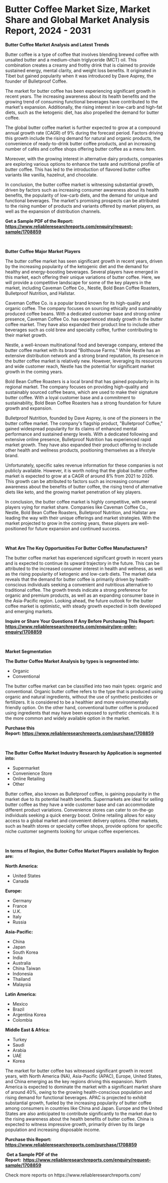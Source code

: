 <p><h1>Butter Coffee Market Size, Market Share and Global Market Analysis Report, 2024 - 2031</h1></p><p><strong>Butter Coffee Market Analysis and Latest Trends</strong></p>
<p><p>Butter coffee is a type of coffee that involves blending brewed coffee with unsalted butter and a medium-chain triglyceride (MCT) oil. This combination creates a creamy and frothy drink that is claimed to provide sustained energy, mental clarity, and weight loss benefits. It originated in Tibet but gained popularity when it was introduced by Dave Asprey, the founder of Bulletproof Coffee.</p><p>The market for butter coffee has been experiencing significant growth in recent years. The increasing awareness about its health benefits and the growing trend of consuming functional beverages have contributed to the market's expansion. Additionally, the rising interest in low-carb and high-fat diets, such as the ketogenic diet, has also propelled the demand for butter coffee.</p><p>The global butter coffee market is further expected to grow at a compound annual growth rate (CAGR) of 9% during the forecast period. Factors driving this growth include the rising demand for natural and organic products, the convenience of ready-to-drink butter coffee products, and an increasing number of cafés and coffee shops offering butter coffee as a menu item.</p><p>Moreover, with the growing interest in alternative dairy products, companies are exploring various options to enhance the taste and nutritional profile of butter coffee. This has led to the introduction of flavored butter coffee variants like vanilla, hazelnut, and chocolate.</p><p>In conclusion, the butter coffee market is witnessing substantial growth, driven by factors such as increasing consumer awareness about its health benefits, the popularity of low-carb diets, and the demand for unique and functional beverages. The market's promising prospects can be attributed to the rising number of products and variants offered by market players, as well as the expansion of distribution channels.</p></p>
<p><strong>Get a Sample PDF of the Report:&nbsp; <a href="https://www.reliableresearchreports.com/enquiry/request-sample/1708859">https://www.reliableresearchreports.com/enquiry/request-sample/1708859</a></strong></p>
<p>&nbsp;</p>
<p><strong>Butter Coffee Major Market Players</strong></p>
<p><p>The butter coffee market has seen significant growth in recent years, driven by the increasing popularity of the ketogenic diet and the demand for healthy and energy-boosting beverages. Several players have emerged in this market, each offering their unique variations of butter coffee. Here, we will provide a competitive landscape for some of the key players in the market, including Caveman Coffee Co., Nestle, Bold Bean Coffee Roasters, Bulletproof Nutrition, and Hallstar.</p><p>Caveman Coffee Co. is a popular brand known for its high-quality and organic coffee. The company focuses on sourcing ethically and sustainably produced coffee beans. With a dedicated customer base and strong online presence, Caveman Coffee Co. has experienced steady growth in the butter coffee market. They have also expanded their product line to include other beverages such as cold brew and specialty coffee, further contributing to their market growth.</p><p>Nestle, a well-known multinational food and beverage company, entered the butter coffee market with its brand "Bolthouse Farms." While Nestle has an extensive distribution network and a strong brand reputation, its presence in the butter coffee market is relatively new. However, leveraging its resources and wide customer reach, Nestle has the potential for significant market growth in the coming years.</p><p>Bold Bean Coffee Roasters is a local brand that has gained popularity in its regional market. The company focuses on providing high-quality and sustainably sourced coffee beans, which are used to make their signature butter coffee. With a loyal customer base and a commitment to sustainability, Bold Bean Coffee Roasters has a strong foundation for future growth and expansion.</p><p>Bulletproof Nutrition, founded by Dave Asprey, is one of the pioneers in the butter coffee market. The company's flagship product, "Bulletproof Coffee," gained widespread popularity for its claims of enhanced mental performance and sustained energy levels. With a dedicated following and extensive online presence, Bulletproof Nutrition has experienced rapid market growth. They have also expanded their product offering to include other health and wellness products, positioning themselves as a lifestyle brand.</p><p>Unfortunately, specific sales revenue information for these companies is not publicly available. However, it is worth noting that the global butter coffee market is expected to grow at a CAGR of around 8% from 2021 to 2026. This growth can be attributed to factors such as increasing consumer awareness about the benefits of butter coffee, the rising trend of alternative diets like keto, and the growing market penetration of key players.</p><p>In conclusion, the butter coffee market is highly competitive, with several players vying for market share. Companies like Caveman Coffee Co., Nestle, Bold Bean Coffee Roasters, Bulletproof Nutrition, and Hallstar are leading the way with their unique offerings and market strategies. With the market projected to grow in the coming years, these players are well-positioned for future expansion and continued success.</p></p>
<p>&nbsp;</p>
<p><strong>What Are The Key Opportunities For Butter Coffee Manufacturers?</strong></p>
<p><p>The butter coffee market has experienced significant growth in recent years and is expected to continue its upward trajectory in the future. This can be attributed to the increased consumer interest in health and wellness, as well as the rising popularity of ketogenic and low-carb diets. The market data reveals that the demand for butter coffee is primarily driven by health-conscious individuals seeking a convenient and nutritious alternative to traditional coffee. The growth trends indicate a strong preference for organic and premium products, as well as an expanding consumer base in the Asia-Pacific region. Looking ahead, the future outlook for the butter coffee market is optimistic, with steady growth expected in both developed and emerging markets.</p></p>
<p><strong>Inquire or Share Your Questions If Any Before Purchasing This Report: <a href="https://www.reliableresearchreports.com/enquiry/pre-order-enquiry/1708859">https://www.reliableresearchreports.com/enquiry/pre-order-enquiry/1708859</a></strong></p>
<p>&nbsp;</p>
<p><strong>Market Segmentation</strong></p>
<p><strong>The Butter Coffee Market Analysis by types is segmented into:</strong></p>
<p><ul><li>Organic</li><li>Conventional</li></ul></p>
<p><p>The butter coffee market can be classified into two main types: organic and conventional. Organic butter coffee refers to the type that is produced using organic and natural ingredients, without the use of synthetic pesticides or fertilizers. It is considered to be a healthier and more environmentally friendly option. On the other hand, conventional butter coffee is produced using ingredients that may have been exposed to synthetic chemicals. It is the more common and widely available option in the market.</p></p>
<p><strong>Purchase this Report:&nbsp;<a href="https://www.reliableresearchreports.com/purchase/1708859">https://www.reliableresearchreports.com/purchase/1708859</a></strong></p>
<p>&nbsp;</p>
<p><strong>The Butter Coffee Market Industry Research by Application is segmented into:</strong></p>
<p><ul><li>Supermarket</li><li>Convenience Store</li><li>Online Retailing</li><li>Other</li></ul></p>
<p><p>Butter coffee, also known as Bulletproof coffee, is gaining popularity in the market due to its potential health benefits. Supermarkets are ideal for selling butter coffee as they have a wide customer base and can accommodate different product variations. Convenience stores can cater to on-the-go individuals seeking a quick energy boost. Online retailing allows for easy access to a global market and convenient delivery options. Other markets, such as health stores or specialty coffee shops, provide options for specific niche customer segments looking for unique coffee experiences.</p></p>
<p>&nbsp;</p>
<p><strong>In terms of Region, the Butter Coffee Market Players available by Region are:</strong></p>
<p>
    <p> <strong> North America: </strong>
        <ul>
            <li>United States</li>
            <li>Canada</li>
        </ul>
        </p> 
    <p> <strong> Europe: </strong>
        <ul>
            <li>Germany</li>
            <li>France</li>
            <li>U.K.</li>
            <li>Italy</li>
            <li>Russia</li>
        </ul>
        </p> 
    <p> <strong> Asia-Pacific: </strong>
        <ul>
            <li>China</li>
            <li>Japan</li>
            <li>South Korea</li>
            <li>India</li>
            <li>Australia</li>
            <li>China Taiwan</li>
            <li>Indonesia</li>
            <li>Thailand</li>
            <li>Malaysia</li>
        </ul>
        </p> 
    <p> <strong> Latin America: </strong>
        <ul>
            <li>Mexico</li>
            <li>Brazil</li>
            <li>Argentina Korea</li>
            <li>Colombia</li>
        </ul>
        </p> 
    <p> <strong> Middle East & Africa: </strong>
        <ul>
            <li>Turkey</li>
            <li>Saudi</li>
            <li>Arabia</li>
            <li>UAE</li>
            <li>Korea</li>
        </ul>
    </p>
    </p>
<p><p>The market for butter coffee has witnessed significant growth in recent years, with North America (NA), Asia-Pacific (APAC), Europe, United States, and China emerging as the key regions driving this expansion. North America is expected to dominate the market with a significant market share of around 40%, owing to the growing health-conscious population and rising demand for functional beverages. APAC is projected to exhibit substantial growth, fueled by the increasing popularity of butter coffee among consumers in countries like China and Japan. Europe and the United States are also anticipated to contribute significantly to the market due to the rising awareness about the health benefits of butter coffee. China is expected to witness impressive growth, primarily driven by its large population and increasing disposable income.</p></p>
<p><strong>Purchase this Report: <a href="https://www.reliableresearchreports.com/purchase/1708859">https://www.reliableresearchreports.com/purchase/1708859</a></strong></p>
<p>&nbsp;<strong>Get a Sample PDF of the Report:&nbsp;&nbsp;<a href="https://www.reliableresearchreports.com/enquiry/request-sample/1708859">https://www.reliableresearchreports.com/enquiry/request-sample/1708859</a></strong></p>
<p><strong></strong></p>
<p>Check more reports on https://www.reliableresearchreports.com/</p>